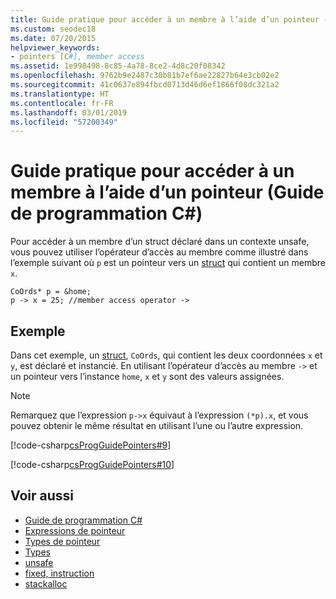 ```yaml
---
title: Guide pratique pour accéder à un membre à l’aide d’un pointeur - Guide de programmation C#
ms.custom: seodec18
ms.date: 07/20/2015
helpviewer_keywords:
- pointers [C#], member access
ms.assetid: 1e998498-8c85-4a78-8ce2-4d8c20f08342
ms.openlocfilehash: 9762b9e2487c30b81b7ef6ae22827b64e3cb02e2
ms.sourcegitcommit: 41c0637e894fbcd0713d46d6ef1866f08dc321a2
ms.translationtype: HT
ms.contentlocale: fr-FR
ms.lasthandoff: 03/01/2019
ms.locfileid: "57200349"
---
```

# <a name="how-to-access-a-member-with-a-pointer-c-programming-guide"></a>Guide pratique pour accéder à un membre à l’aide d’un pointeur (Guide de programmation C#)
Pour accéder à un membre d’un struct déclaré dans un contexte unsafe, vous pouvez utiliser l’opérateur d’accès au membre comme illustré dans l’exemple suivant où `p` est un pointeur vers un [struct](../../../csharp/language-reference/keywords/struct.md) qui contient un membre `x`.  
  
```  
CoOrds* p = &home;  
p -> x = 25; //member access operator ->  
```  
  
## <a name="example"></a>Exemple  
 Dans cet exemple, un [struct](../../../csharp/language-reference/keywords/struct.md), `CoOrds`, qui contient les deux coordonnées `x` et `y`, est déclaré et instancié. En utilisant l’opérateur d’accès au membre `->` et un pointeur vers l’instance `home`, `x` et `y` sont des valeurs assignées.  
  
> [!NOTE]
>  Remarquez que l’expression `p->x` équivaut à l’expression `(*p).x`, et vous pouvez obtenir le même résultat en utilisant l’une ou l’autre expression.  
  
 [!code-csharp[csProgGuidePointers#9](~/samples/snippets/csharp/VS_Snippets_VBCSharp/csProgGuidePointers/CS/Pointers2.cs#9)]  
  
 [!code-csharp[csProgGuidePointers#10](~/samples/snippets/csharp/VS_Snippets_VBCSharp/csProgGuidePointers/CS/Pointers.cs#10)]  
  
## <a name="see-also"></a>Voir aussi

- [Guide de programmation C#](../../../csharp/programming-guide/index.md)
- [Expressions de pointeur](../../../csharp/programming-guide/unsafe-code-pointers/pointer-expressions.md)
- [Types de pointeur](../../../csharp/programming-guide/unsafe-code-pointers/pointer-types.md)
- [Types](../../../csharp/language-reference/keywords/types.md)
- [unsafe](../../../csharp/language-reference/keywords/unsafe.md)
- [fixed, instruction](../../../csharp/language-reference/keywords/fixed-statement.md)
- [stackalloc](../../../csharp/language-reference/keywords/stackalloc.md)
